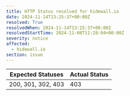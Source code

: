 ```yaml
---
title: HTTP Status resolved for hidewall.io
date: 2024-11-14T13:25:37+00:00Z
resolved: True
resolvedWhen: 2024-11-14T13:25:37+00:00Z
resolvedStartTime: 2024-11-08T11:28:04+00:00Z
severity: notice
affected:
  - hidewall.io
section: issue
---
```


| Expected Statuses | Actual Status  |
|-------------------|----------------|
| 200, 301, 302, 403 | 403 |
